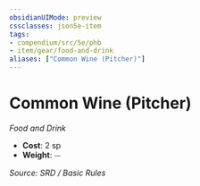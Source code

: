 ```yaml
---
obsidianUIMode: preview
cssclasses: json5e-item
tags:
- compendium/src/5e/phb
- item/gear/food-and-drink
aliases: ["Common Wine (Pitcher)"]
---
```

# Common Wine (Pitcher)
*Food and Drink*  

- **Cost**: 2 sp
- **Weight**: ⏤

*Source: SRD / Basic Rules*